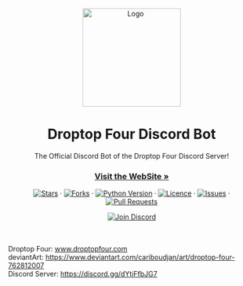 <!-- PROJECT LOGO -->
<br />
<p align="center">
    <a href="https://github.com/66Bunz/Droptop-Four-Discord-Bot">
        <img src="https://user-images.githubusercontent.com/66331265/126289423-0bd9f075-44aa-4664-9df2-2227cd2aa8bb.png"
            alt="Logo" width="200" height="200">
    </a>
</p>

<h1 align="center">Droptop Four Discord Bot</h1>

<p align="center">
    The Official Discord Bot of the Droptop Four Discord Server!
</p>

<p>
<h3 align="center"><a href="https://www.droptopfour.com"><strong>Visit the WebSite »</strong></a></h3>
</p>

<p align="center">
    <a href="https://github.com/66Bunz/Droptop-Four-Discord-Bot/stargazers"><img
            src="https://img.shields.io/github/stars/66Bunz/Droptop-Four-Discord-Bot.svg" alt="Stars"></a>
    ·
    <a href="https://github.com/66Bunz/Droptop-Four-Discord-Bot/network"><img
            src="https://img.shields.io/github/forks/66Bunz/Droptop-Four-Discord-Bot.svg" alt="Forks"></a>
    ·
    <a href="https://python.org"><img src="https://img.shields.io/badge/python-3.8.10-blue.svg"
            alt="Python Version"></a>
    ·
    <a href="https://github.com/66Bunz/Droptop-Four-Discord-Bot/blob/master/LICENSE"><img
            src="https://img.shields.io/github/license/66Bunz/Droptop-Four-Discord-Bot.svg" alt="Licence"></a>
    ·
    <a href="https://GitHub.com/66Bunz/Droptop-Four-Discord-Bot/issues/"><img
            src="https://img.shields.io/github/issues/66Bunz/Droptop-Four-Discord-Bot.svg" alt="Issues"></a>
    ·
    <a href="https://GitHub.com/66Bunz/Droptop-Four-Discord-Bot/pull/"><img
            src="https://img.shields.io/github/issues-pr/66Bunz/Droptop-Four-Discord-Bot.svg" alt="Pull Requests"></a>
</p>
<p align="center">
    <a href="https://discord.gg/dYtjFfbJG7"><img
            src="https://img.shields.io/discord/800124057923485728.svg?label=&logo=discord&logoColor=ffffff&color=7389D8&labelColor=6A7EC2"
            alt="Join Discord"></a>
    <br />
    <br />
    <br />
</p>





Droptop Four: www.droptopfour.com  
deviantArt: https://www.deviantart.com/cariboudjan/art/droptop-four-762812007  
Discord Server: https://discord.gg/dYtjFfbJG7
